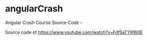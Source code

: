 # angularCrash
Angular Crash Course Source Code - 

Source code of https://www.youtube.com/watch?v=Fdf5aTYRW0E
